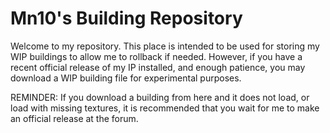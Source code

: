 # Mn10's Building Repository
Welcome to my repository. This place is intended to be used for storing my WIP buildings to allow
me to rollback if needed. However, if you have a recent official release of my IP installed, and
enough patience, you may download a WIP building file for experimental purposes.

REMINDER:
If you download a building from here and it does not load, or load with missing textures,
it is recommended that you wait for me to make an official release at the forum.